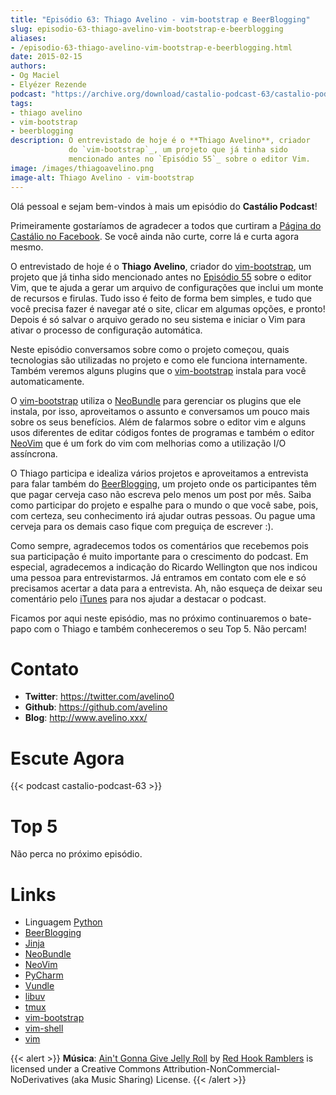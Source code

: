 ```yaml
---
title: "Episódio 63: Thiago Avelino - vim-bootstrap e BeerBlogging"
slug: episodio-63-thiago-avelino-vim-bootstrap-e-beerblogging
aliases:
- /episodio-63-thiago-avelino-vim-bootstrap-e-beerblogging.html
date: 2015-02-15
authors:
- Og Maciel
- Elyézer Rezende
podcast: "https://archive.org/download/castalio-podcast-63/castalio-podcast-63.mp3"
tags:
- thiago avelino
- vim-bootstrap
- beerblogging
description: O entrevistado de hoje é o **Thiago Avelino**, criador
             do `vim-bootstrap`_, um projeto que já tinha sido
             mencionado antes no `Episódio 55`_ sobre o editor Vim.
image: /images/thiagoavelino.png
image-alt: Thiago Avelino - vim-bootstrap
---
```


Olá pessoal e sejam bem-vindos à mais um episódio do **Castálio Podcast**!

Primeiramente gostaríamos de agradecer a todos que curtiram a [Página do
Castálio no Facebook](https://www.facebook.com/castaliopod). Se você ainda não
curte, corre lá e curta agora mesmo.

O entrevistado de hoje é o **Thiago Avelino**, criador do
[vim-bootstrap](http://vim-bootstrap.com/), um projeto que já tinha sido
mencionado antes no [Episódio
55](http://castalio.info/episodio-55-editor-vim.html) sobre o editor Vim, que
te ajuda a gerar um arquivo de configurações que inclui um monte de recursos e
firulas. Tudo isso é feito de forma bem simples, e tudo que você precisa fazer
é navegar até o site, clicar em algumas opções, e pronto! Depois é só salvar o
arquivo gerado no seu sistema e iniciar o Vim para ativar o processo de
configuração automática.

Neste episódio conversamos sobre como o projeto começou, quais tecnologias são
utilizadas no projeto e como ele funciona internamente. Também veremos alguns
plugins que o [vim-bootstrap](http://vim-bootstrap.com/) instala para você
automaticamente.

O [vim-bootstrap](http://vim-bootstrap.com/) utiliza o
[NeoBundle](https://github.com/Shougo/neobundle.vim) para gerenciar os plugins
que ele instala, por isso, aproveitamos o assunto e conversamos um pouco mais
sobre os seus benefícios. Além de falarmos sobre o editor vim e alguns usos
diferentes de editar códigos fontes de programas e também o editor
[NeoVim](http://neovim.org/) que é um fork do vim com melhorias como a
utilização I/O assíncrona.

O Thiago participa e idealiza vários projetos e aproveitamos a entrevista para
falar também do [BeerBlogging](https://github.com/avelino/beerblogging), um
projeto onde os participantes têm que pagar cerveja caso não escreva pelo menos
um post por mês. Saiba como participar do projeto e espalhe para o mundo o que
você sabe, pois, com certeza, seu conhecimento irá ajudar outras pessoas. Ou
pague uma cerveja para os demais caso fique com preguiça de escrever :).

Como sempre, agradecemos todos os comentários que recebemos pois sua
participação é muito importante para o crescimento do podcast. Em especial,
agradecemos a indicação do Ricardo Wellington que nos indicou uma pessoa para
entrevistarmos. Já entramos em contato com ele e só precisamos acertar a data
para a entrevista. Ah, não esqueça de deixar seu comentário pelo
[iTunes](https://itunes.apple.com/br/podcast/castalio-podcast/id446259197) para
nos ajudar a destacar o podcast.

Ficamos por aqui neste episódio, mas no próximo continuaremos o bate-papo com o
Thiago e também conheceremos o seu Top 5. Não percam!

# Contato

- **Twitter**: <https://twitter.com/avelino0>
- **Github**: <https://github.com/avelino>
- **Blog**: <http://www.avelino.xxx/>

# Escute Agora

{{< podcast castalio-podcast-63 >}}

# Top 5

Não perca no próximo episódio.

# Links

- Linguagem [Python](https://www.python.org)
- [BeerBlogging](https://github.com/avelino/beerblogging)
- [Jinja](http://jinja.pocoo.org/)
- [NeoBundle](https://github.com/Shougo/neobundle.vim)
- [NeoVim](http://neovim.org/)
- [PyCharm](http://www.jetbrains.com/pycharm/)
- [Vundle](https://github.com/gmarik/Vundle.vim)
- [libuv](https://github.com/libuv/libuv)
- [tmux](http://tmux.sourceforge.net/)
- [vim-bootstrap](http://vim-bootstrap.com/)
- [vim-shell](https://github.com/Shougo/vimshell.vim)
- [vim](http://www.vim.org/)

{{< alert >}}
**Música**: [Ain\'t Gonna Give Jelly
Roll](http://freemusicarchive.org/music/Red_Hook_Ramblers/Live__WFMU_on_Antique_Phonograph_Music_Program_with_MAC_Feb_8_2011/Red_Hook_Ramblers_-_12_-_Aint_Gonna_Give_Jelly_Roll)
by [Red Hook Ramblers](http://www.redhookramblers.com/) is licensed under a
Creative Commons Attribution-NonCommercial-NoDerivatives (aka Music Sharing)
License.
{{< /alert >}}
